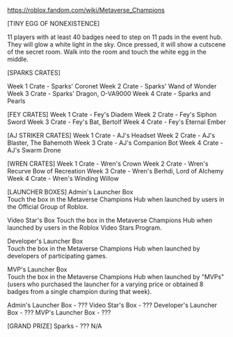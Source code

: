 https://roblox.fandom.com/wiki/Metaverse_Champions

[TINY EGG OF NONEXISTENCE]

11 players with at least 40 badges need to step on 11 pads in the event hub. They will glow a white light in the sky. Once pressed, it will show a cutscene of the secret room. Walk into the room and touch the white egg in the middle. 

[SPARKS CRATES]

Week 1 Crate - Sparks' Coronet
Week 2 Crate - Sparks' Wand of Wonder
Week 3 Crate - Sparks' Dragon, O-VA9000
Week 4 Crate - Sparks and Pearls

[FEY CRATES]
Week 1 Crate - Fey's Diadem
Week 2 Crate - Fey's Siphon Sword
Week 3 Crate - Fey's Bat, Bertolf
Week 4 Crate - Fey's Eternal Ember

[AJ STRIKER CRATES]
Week 1 Crate - AJ's Headset
Week 2 Crate - AJ's Blaster, The Bahemoth
Week 3 Crate - AJ's Companion Bot
Week 4 Crate - AJ's Swarm Drone

[WREN CRATES]
Week 1 Crate - Wren's Crown
Week 2 Crate - Wren's Recurve Bow of Recreation
Week 3 Crate - Wren's Berhdi, Lord of Alchemy
Week 4 Crate - Wren's Winding Willow

[LAUNCHER BOXES]
Admin's Launcher Box	
Touch the box in the Metaverse Champions Hub when launched by users in the Official Group of Roblox.

Video Star's Box
Touch the box in the Metaverse Champions Hub when launched by users in the Roblox Video Stars Program.

Developer's Launcher Box	
Touch the box in the Metaverse Champions Hub when launched by developers of participating games.

MVP's Launcher Box	
Touch the box in the Metaverse Champions Hub when launched by "MVPs" (users who purchased the launcher for a varying price or obtained 8 badges from a single champion during that week).

Admin's Launcher Box - ???
Video Star's Box - ???
Developer's Launcher Box - ???
MVP's Launcher Box - ???

[GRAND PRIZE]
Sparks - ??? N/A
